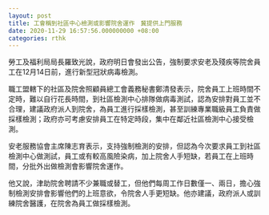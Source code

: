 ```yaml
---
layout: post
title: 工會稱到社區中心檢測或影響院舍運作　冀提供上門服務
date: 2020-11-29 16:57:56.000000000 +08:00
categories: rthk
---
```


勞工及福利局局長羅致光說，政府明日會發出公告，強制要求安老及殘疾等院舍員工在12月14日前，進行新型冠狀病毒檢測。

職工盟轄下的社區及院舍照顧員總工會義務秘書鄭清發表示，院舍員工上班時間不定時，難以自行花長時間，到社區檢測中心排隊做病毒測試，認為安排對員工並不合理，建議政府派人到院舍，為員工進行採樣檢測，甚至訓練專業職級員工負責做採樣檢測；政府亦可考慮安排員工在特定時段，集中在鄰近社區檢測中心接受檢測。

安老服務協會主席陳志育表示，支持強制檢測的安排，但認為今次要求員工到社區檢測中心做測試，員工或有較高風險染病，加上院舍人手短缺，若員工在上班時間，分批外出做檢測會影響院舍運作。

他又說，津助院舍聘請不少兼職或替工，但他們每周工作日數僅一、兩日，擔心強制檢測安排會影響他們的上班意欲，令院舍人手更短缺。他亦建議，政府派人或訓練院舍醫護，在院舍為員工做採樣檢測。
